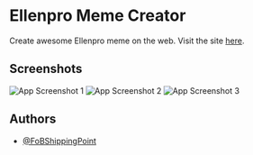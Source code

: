 # Ellenpro Meme Creator

Create awesome Ellenpro meme on the web. Visit the site [here](https://fobshippingpoint.github.io/ellenpro-meme-creator/).

## Screenshots

![App Screenshot 1](https://i.imgur.com/Y4K1te7.png)
![App Screenshot 2](https://i.imgur.com/LuZBtXG.png)
![App Screenshot 3](https://i.imgur.com/jmqgcWa.png)

## Authors

- [@FoBShippingPoint](https://www.github.com/fobshippingpoint)
